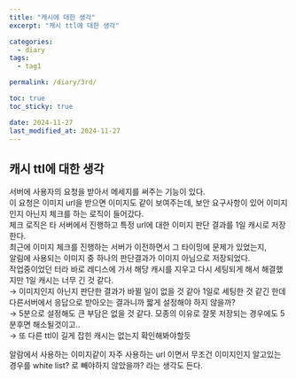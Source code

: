 ```yaml
---
title: "캐시에 대한 생각"
excerpt: "캐시 ttl에 대한 생각"

categories:
  - diary
tags:
  - tag1

permalink: /diary/3rd/

toc: true
toc_sticky: true

date: 2024-11-27
last_modified_at: 2024-11-27
---
```


##  캐시 ttl에 대한 생각 
서버에 사용자의 요청을 받아서 메세지를 써주는 기능이 있다.  
이 요청은 이미지 url을 받으면 이미지도 같이 보여주는데, 보안 요구사항이 있어 이미지인지 아닌지 체크를 하는 로직이 들어갔다.  
체크 로직은 타 서버에서 진행하고 특정 url에 대한 이미지 판단 결과를 1일 캐시로 저장한다.  
최근에 이미지 체크를 진행하는 서버가 이전하면서 그 타이밍에 문제가 있었는지,  
알림에 사용되는 이미지 중 하나의 판단결과가 이미지 아님으로 저장되었다.  
작업중이었던 터라 바로 레디스에 가서 해당 캐시를 지우고 다시 세팅되게 해서 해결했지만 1일 캐시는 너무 긴 것 같다.  
&rarr; 이미지인지 아닌지 판단한 결과가 바뀔 일이 없을 것 같아 1일로 세팅한 것 같긴 한데 다른서버에서 응답으로 받아오는 결과니까 짧게 설정해야 하지 않을까?   
&rarr; 5분으로 설정해도 큰 부담은 없을 것 같다. 모종의 이유로 잘못 저장되는 경우에도 5분후면 해소될것이고..  
&rarr; 또 다른 ttl이 길게 잡힌 캐시는 없는지 확인해봐야할듯 

알람에서 사용하는 이미지같이 자주 사용하는 url 이면서 무조건 이미지인지 알고있는 경우를 white list? 로 빼야하지 않았을까? 라는 생각도 든다.



